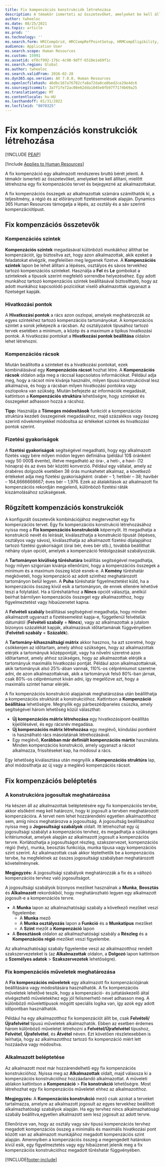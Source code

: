 ```yaml
---
title: Fix kompenzációs konstrukciók létrehozása
description: A témakör ismerteti az összetevőket, amelyeket be kell állítani, mielőtt létrehozna egy fix kompenzációs tervet és bejegyezné az alkalmazottakat.
author: twheeloc
ms.date: 08/25/2021
ms.topic: article
ms.prod: ''
ms.technology: ''
ms.search.form: HRCCompGrid, HRCCompRefPointSetup, HRMCompEligibility, HRMCompEvent, HRMFixedCompPlanTable, HcmCompensationWorkspace
audience: Application User
ms.search.scope: Human Resources
ms.custom: 15991
ms.assetid: ef8cf992-176c-4c98-9dff-6510e1eb9f1c
ms.search.region: Global
ms.author: twheeloc
ms.search.validFrom: 2016-02-28
ms.dyn365.ops.version: AX 7.0.0, Human Resources
ms.openlocfilehash: 46dbc167a76782cfa8a72da8ce8bed2ce29e4dc6
ms.sourcegitcommit: 3a7f1fe72ac08e62dda1045e0fb97f7174b69a25
ms.translationtype: MT
ms.contentlocale: hu-HU
ms.lasthandoff: 01/31/2022
ms.locfileid: "8070325"
---
```

# <a name="create-a-fixed-compensation-plans"></a>Fix kompenzációs konstrukciók létrehozása


[!INCLUDE [PEAP](../includes/peap-1.md)]

[!include [Applies to Human Resources](../includes/applies-to-hr.md)]

A fix kompenzáció egy alkalmazott rendszeres bruttó bérét jelenti. A témakör ismerteti az összetevőket, amelyeket be kell állítani, mielőtt létrehozna egy fix kompenzációs tervet és bejegyezné az alkalmazottakat.

A fix kompenzációs összegek az alkalmazottak számára számíthatók ki, a teljesítmény, a régió és az előirányzott fizetésemelések alapján. Dynamics 365 Human Resources támogatja a lépés, az osztály és a sáv szerinti kompenzációtípust.

## <a name="fixed-compensation-components"></a>Fix kompenzációs összetevők
### <a name="compensation-levels"></a>Kompenzációs szintek

**Kompenzációs szintek** megadásával különböző munkákhoz állíthat be kompenzációt, így biztosítva azt, hogy azon alkalmazottak, akik ezeket a feladatokat elvégzik, megfelelően meg legyenek fizetve. A **Kompenzációs szintek** lapon be lehet állítani a lépéses, osztályos és sávos tervekhez tartozó kompenzációs szinteket. Használja a **Fel** és **Le** gombokat a szinteknek a típusok szerint megfelelő sorrendbe helyezéséhez. Egy adott munkához tartozó kompenzációs szintek beállításával biztosítható, hogy az adott munkához kapcsolódó pozíciókat viselő alkalmazottak ugyanazt a fizetséget kapják.

### <a name="reference-points"></a>Hivatkozási pontok

A **Hivatkozási pontok** a rács azon oszlopai, amelyek meghatározzák az egyes szintekhez tartozó kompenzációs tartományokat. A kompenzációs szintet a sorok jelképezik a rácsban. Az osztályzatok típusához tartozó tervek esetében a minimum, a közép és a maximum a tipikus hivatkozási pontok. A hivatkozási pontokat a **Hivatkozási pontok beállítása** oldalon lehet létrehozni.

### <a name="compensation-grids"></a>Kompenzációs rácsok

Miután beállította a szinteket és a hivatkozási pontokat, ezek kombinálásával egy **Kompenzációs rácsot** hozhat létre. A **Kompenzációs rácsok** oldalon adja meg a ráccsal kapcsolatos információkat. Például adja meg, hogy a rácsot mire kívánja használni, milyen típusú konstrukcióval lesz alkalmazva, és hogy a rácsban milyen hivatkozási pontokra vagy oszlopokra van szükség. Miután befejezte az információk megadását, kattintson a **Kompenzációs struktúra** lehetőségre, hogy szinteket és összegeket adhasson hozzá a rácshoz. 

**Tipp:** Használja a **Tömeges módosítások** funkciót a kompenzációs struktúra kezdeti összegeinek megadásához, majd százalékos vagy összeg szerinti növekményekkel módosítsa az értékeket szintek és hivatkozási pontok szerint.

### <a name="pay-frequencies"></a>Fizetési gyakoriságok

A **fizetési gyakoriságok** segítségével megadható, hogy egy alkalmazott fizetés vagy bére milyen módon legyen definiálva (például 10$ óránként vagy 50 000$ évente), illetve megadható az óra-, a heti-, a havi- (12 hónapra) és az éves bér közötti konverzió. Például egy vállalat, amely az órabéres dolgozók esetében 38 órás munkahetet alkalmaz, a következő értékeket adja meg fizetési gyakoriságként: órabér – 1; hetibér – 38; havibér – 164,6666666667; éves bér – 1,976. Ezek az átalakítások az alkalmazott fix kompenzációs rekordján megjelenő, különböző fizetési ráták kiszámolásához szükségesek.

## <a name="fixed-compensation-plans"></a>Rögzített kompenzációs konstrukciók
A konfigurált összetevők kombinációjához megtervezhet egy fix kompenzációs tervet. Egy fix kompenzációs konstrukció létrehozásához nyissa meg a **Fix kompenzációs konstrukciók** képernyőt. Itt megadhatja a konstrukció nevét és leírását, kiválaszthatja a konstrukció típusát (lépéses, osztályos vagy sávos), kiválaszthatja az alkalmazott fizetési díjalapjához tartozó fizetési gyakoriságot (órai bér, éves bér stb.), továbbá beállíthat néhány olyan opciót, amelyek a kompenzáció feldolgozását szabályozzák. 

A **Tartományon kívüliség tűréshatára** beállítás segítségével megadhatja, hogy milyen szigorúan kívánja ellenőrizni, hogy a kompenzációs összegek a minimum és a maximum összeg közé esnek-e. A **Kemény** tűréshatár megköveteli, hogy kompenzáció az adott szinthez meghatározott tartományon belül legyen. A **Puha** tűréshatár figyelmeztetést küld, ha a kompenzációs összeg kívül esik a tartományon, de ennek ellenére lehetővé teszi a folytatást. Ha a tűréshatárhoz a **Nincs** opciót választja, anélkül beírhat bármilyen kompenzációs összeget egy alkalmazotthoz, hogy figyelmeztetést vagy hibaüzenetet kapna. 

A **Felvételi szabály** beállításai segítségével megadhatja, hogy minden alkalmazott ugyanazt a fizetésemelést kapja-e, függetlenül felvételük dátumától (**Felvételi szabály** = **Nincs**), vagy az alkalmazottak a jutalom bizonyos százalékát kapják, alkalmazásuk időtartamának függvényében (**Felvételi szabály** = **Százalék**). 

A **Tartomány-kihasználtsági mátrix** akkor hasznos, ha azt szeretné, hogy csökkenjen az időtartam, amely ahhoz szükséges, hogy az alkalmazottak elérjék a tartományuk középpontját, vagy ha növelni szeretné azon időtartamot, amely ahhoz szükséges, hogy az alkalmazottak elérjék a tartományuk maximális hivatkozási pontját. Például azon alkalmazottaknak, akik tartományuk alsó 25%-ában vannak, 110%-os célprémiumot szeretne adni, de azon alkalmazottaknak, akik a tartományuk felső 80%-ban járnak, csak 80%-os célprémiumot kíván adni, így megelőzve azt, hogy a maximális szintet hamar elérjék. 

A fix kompenzációs konstrukció alapjainak meghatározása után beállíthatja a kompenzációs struktúrát a konstrukcióhoz. Kattintson a **Kompenzáció beállítása** lehetőségre. Megnyílik egy párbeszédpaneles csúszka, amely segítségével három lehetőség közül választhat:

-   **Új kompenzációs mátrix létrehozása** egy hivatkozásipont-beállítás kijelölésével, és egy rácsnév megadása.
-   **Új kompenzációs mátrix létrehozása** egy meglévő, kiindulási pontként is használható rács másolatának létrehozásával.
-   Egy meglévő, **Korábban már definiált kompenzációs mártix** használata. Minden kompenzációs konstrukció, amely ugyanazt a rácsot alkalmazza, frissítéseket kap, ha módosul a rács.

Egy lehetőség kiválasztása után megnyílik a **Kompenzációs struktúra** lap, ahol módosíthatja az új vagy a meglévő kompenzációs rácsot.

## <a name="fixed-compensation-enrollment"></a>Fix kompenzációs beléptetés
### <a name="determine-who-is-eligible-for-the-plan"></a>A konstrukcióra jogosultak meghatározása

Ha készen áll az alkalmazottak beléptetésére egy fix kompenzációs tervbe, akkor elsőként meg kell határozni, hogy ki jogosult a tervben meghatározott kompenzációra. A tervet nem lehet hozzárendelni egyetlen alkalmazotthoz sem, amíg nincs meghatározva a jogosultság. A jogosultság beállításához nyissa meg a **Jogosultsági szabályok** oldalt. Itt létrehozhat egy új jogosultsági szabályt a kompenzációs tervhez, és megadhatja a szükséges kritériumokat, amelyek alapján az alkalmazott jogosult a kompenzációs tervre. Korlátozhatja a jogosultságot részleg, szakszervezet, kompenzációs régió (hely), munka, beosztás funkciója, munka típusa vagy kompenzációs szint szerint. Az alkalmazottak csak akkor léptethetők be a kompenzációs tervbe, ha megfelelnek az összes jogosultsági szabályban meghatározott követelménynek. 

**Megjegyzés:** A jogosultsági szabályok meghatározzák a fix és a változó kompenzációs tervhez való jogosultságot. 

A jogosultsági szabályok bizonyos mezőket használnak a **Munka**, **Beosztás** és **Alkalmazott** rekordokból, hogy meghatározható legyen egy alkalmazott jogosult-e a kompenzációs tervre.

-   A **Munka** lapon az alkalmazhatósági szabály a következő mezőket veszi figyelembe:
    -   A **Munka** mező
    -   A **Munka osztályozás** lapon a **Funkció** és a **Munkatípus** mezőket
    -   A **Szint** mezőt a **Kompenzáció** lapon
-   A **Beosztások** oldalon az alkalmazhatósági szabály a **Részleg** és a **Kompenzációs régió** mezőket veszi figyelembe.

Az alkalmazhatósági szabály figyelembe veszi az alkalmazotthoz rendelt szakszervezeteket is (az **Alkalmazottak** oldalon, a **Dolgozó** lapon kattintson a **Személyes adatok** &gt; **Szakszervezetek** lehetőségre).

### <a name="define-fixed-compensation-actions"></a>Fix kompenzációs műveletek meghatározása

A **Fix kompenzációs műveletek** egy alkalmazott fix kompenzációjának beállítására vagy módosítására használhatók. A fix kompenzációs műveletek lehetővé teszik, hogy a kompenzáció- és juttatáskezelő által elvégezhető műveletekhez egy jól felismerhető nevet adhasson meg. A különböző művelettípusok mögött speciális logika van, így azok egy adott időpontban használhatók. 

Például ha egy alkalmazotthoz fix kompenzációt állít be, csak **Felvételi/Újrafelvétel** típusú műveletek alkalmazhatók. Ebben az esetben érdemes három különböző műveletet létrehozni a **Felvétel/Újrafelvétel** típushoz, **Felvétel**, **Újrafelvétel**, és **Átvétel** néven. Ezt követően részletesebben is leírhatja, hogy az alkalmazotthoz tartozó fix kompenzáció miért lett hozzáadva vagy módosítva.

### <a name="enroll-the-employee"></a>Alkalmazott beléptetése

Az alkalmazott most már hozzárendelhető egy fix kompenzációs konstrukcióhoz. Nyissa meg az **Alkalmazottak** oldalt, majd válassza ki a kompenzációs konstrukcióhoz hozzáadandó alkalmazottat. A műveleti ablakon kattintson a **Kompenzáció** &gt; **Fix konstrukció** lehetőségre. Most létrehozhat egy fix kompenzációs műveletet ehhez az alkalmazotthoz. 

**Megjegyzés:** A **Kompenzációs konstrukció** mező csak azokat a terveket tartalmazza, amelyre az alkalmazott jogosult az egyes tervekhez beállított alkalmazhatósági szabályok alapján. Ha egy tervhez nincs alkalmazhatósági szabály beállítva,egyetlen alkalmazott sem lesz jogosult az adott tervre. 

Ellenőrizve van, hogy az osztály vagy sáv típusú kompenzációs tervhez megadott kompenzációs összeg a minimális és maximális hivatkozási pont között van az alkalmazott munkájához megadott kompenzációs szint alapján. Amennyiben a kompenzációs összeg a megengedett határokon kívül esik, egy figyelmeztetés vagy egy hibaüzenet jelenik meg a fix kompenzációs konstrukcióhoz megadott tűréshatár függvényében.



[!INCLUDE[footer-include](../includes/footer-banner.md)]
